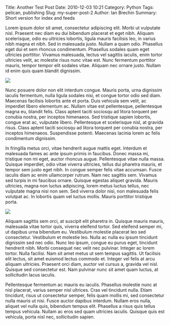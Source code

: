 Title: Another Test Post
Date: 2010-12-03 10:21
Category: Python
Tags: pelican, publishing
Slug: my-super-post-2
Author: Ian Brechin
Summary: Short version for index and feeds

Lorem ipsum dolor sit amet, consectetur adipiscing elit. Morbi ut vulputate nisl. Praesent nec diam eu dui bibendum placerat et eget nibh. Aliquam scelerisque, odio eu ultricies lobortis, ligula mauris facilisis leo, in varius nibh magna et nibh. Sed in malesuada justo. Nullam a quam odio. Phasellus eget dui et sem rhoncus condimentum. Phasellus sodales quam eget ultricies porttitor. Vivamus malesuada, lectus vel sagittis iaculis, enim tortor ultricies velit, ac molestie risus nunc vitae est. Nunc fermentum porttitor mauris, tempor tempor elit sodales vitae. Aliquam nec ornare justo. Nullam id enim quis quam blandit dignissim.

![](https://lh5.googleusercontent.com/-pRL42FP-1oI/UZvulHZ2HEI/AAAAAAAACEo/HoUfwD1zNY4/w755-h566-no/IMG_20130521_225837.jpg)

Nunc posuere dolor non elit interdum congue. Mauris porta, urna dignissim iaculis fermentum, nulla ligula sodales nisi, et congue tortor odio sed diam. Maecenas facilisis lobortis ante et porta. Duis vehicula sem velit, ac imperdiet libero elementum ac. Nullam vitae est pellentesque, pellentesque magna eu, blandit felis. Class aptent taciti sociosqu ad litora torquent per conubia nostra, per inceptos himenaeos. Sed tristique sapien lobortis, congue erat ac, vulputate libero. Pellentesque et scelerisque nisl, at gravida risus. Class aptent taciti sociosqu ad litora torquent per conubia nostra, per inceptos himenaeos. Suspendisse potenti. Maecenas lacinia lorem ac felis condimentum dignissim.

In fringilla metus orci, vitae hendrerit augue mattis eget. Interdum et malesuada fames ac ante ipsum primis in faucibus. Donec massa mi, tristique non mi eget, auctor rhoncus augue. Pellentesque vitae nulla massa. Quisque imperdiet, odio vitae viverra ultricies, tellus dui pharetra mauris, et tempor sem justo eget nibh. In congue semper felis vitae accumsan. Fusce iaculis diam ac enim ullamcorper rutrum. Nam nec sagittis sem. Vivamus sed turpis in mi faucibus ornare. Quisque egestas aliquet gravida. Mauris ultricies, magna non luctus adipiscing, lorem metus luctus tellus, nec vulputate magna nisi non sem. Sed viverra dolor nisi, non malesuada felis volutpat ac. In lobortis quam vel luctus mollis. Mauris porttitor tristique porta.

![](https://lh4.googleusercontent.com/JD5HVlr2fJUGKCgi9os7Seox9zWmt5VRiJoA-Y8WoSA=w425-h566-no)

Aliquam sagittis sem orci, at suscipit elit pharetra in. Quisque mauris mauris, malesuada vitae tortor quis, viverra eleifend tortor. Sed eleifend semper mi, ut dapibus urna bibendum eu. Vestibulum molestie placerat leo sed consectetur. Vestibulum et molestie leo. Nulla ac nulla eu ipsum tincidunt dignissim sed nec odio. Nunc leo ipsum, congue eu purus eget, tincidunt hendrerit nibh. Morbi consequat nec velit nec pulvinar. Integer ac lorem tortor. Nulla facilisi. Nam sit amet metus ut sem tempus sagittis. Ut facilisis elit lectus, sit amet euismod lectus commodo et. Integer vel felis at arcu aliquam ultricies. Praesent orci diam, auctor vel cursus a, gravida vel nisl. Quisque sed consectetur est. Nam pulvinar nunc sit amet quam luctus, at sollicitudin lacus iaculis.

Pellentesque fermentum ac mauris eu iaculis. Phasellus molestie nunc at nisl placerat, varius semper nisl ultrices. Cras vel tincidunt nulla. Etiam tincidunt, risus ut consectetur semper, felis quam mollis mi, sed consectetur nulla mauris ut nisi. Fusce auctor dapibus interdum. Nullam eros nulla, aliquet vel nulla quis, bibendum tempus elit. Phasellus a risus quis tellus tempus vehicula. Nullam ac eros sed quam ultricies iaculis. Quisque quis est vehicula, porta nisl nec, sollicitudin sapien.
